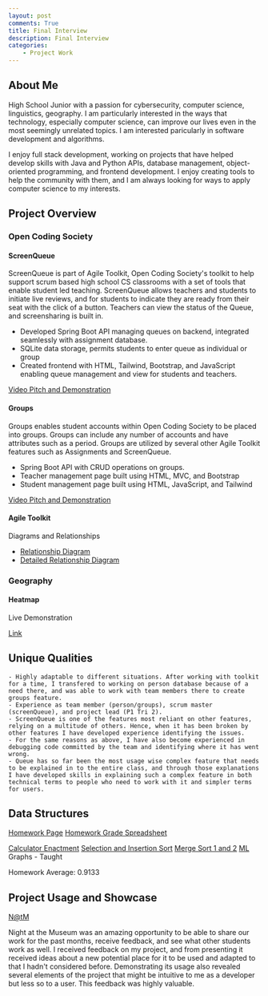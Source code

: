 ```yaml
---
layout: post
comments: True
title: Final Interview
description: Final Interview
categories:
    - Project Work
---
```


## About Me
High School Junior with a passion for cybersecurity, computer science, linguistics, geography. I am particularly interested in the ways that technology, especially computer science, can improve our lives even in the most seemingly unrelated topics. I am interested paricularly in software development and algorithms.

I enjoy full stack development, working on projects that have helped develop skills with Java and Python APIs, database management, object-oriented programming, and frontend development. I enjoy creating tools to help the community with them, and I am always looking for ways to apply computer science to my interests.

## Project Overview
### Open Coding Society
#### ScreenQueue
ScreenQueue is part of Agile Toolkit, Open Coding Society's toolkit to help support scrum based high school CS classrooms with a set of tools that enable student led teaching. ScreenQueue allows teachers and students to initiate live reviews, and for students to indicate they are ready from their seat with the click of a button. Teachers can view the status of the Queue, and screensharing is built in.

- Developed Spring Boot API managing queues on backend, integrated seamlessly with assignment database.
- SQLite data storage, permits students to enter queue as individual or group
- Created frontend with HTML, Tailwind, Bootstrap, and JavaScript enabling queue management and view for students and teachers.

[Video Pitch and Demonstration](https://drive.google.com/file/d/1EjF_bude1CffC2UXQFD1oB28v3n-dUcr/view)

#### Groups
Groups enables student accounts within Open Coding Society to be placed into groups. Groups can include any number of accounts and have attributes such as a period. Groups are utilized by several other Agile Toolkit features such as Assignments and ScreenQueue.

- Spring Boot API with CRUD operations on groups.
- Teacher management page built using HTML, MVC, and Bootstrap
- Student management page built using HTML, JavaScript, and Tailwind

[Video Pitch and Demonstration](https://drive.google.com/file/d/178i3ujiUwbZh9Npbg7eTuw0B_bDePDRz/view)

#### Agile Toolkit
Diagrams and Relationships
- [Relationship Diagram](https://iwu78.github.io/ian_2025/2025/03/11/Toolkit_IPYNB_2_.html)
- [Detailed Relationship Diagram](https://iwu78.github.io/ian_2025/2025/02/05/progresschec_IPYNB_2_.html)

### Geography
#### Heatmap
Live Demonstration

[Link](https://bambangan78.github.io/countyHeatmap/heatmap.html)

## Unique Qualities
	- Highly adaptable to different situations. After working with toolkit for a time, I transfered to working on person database because of a need there, and was able to work with team members there to create groups feature.
	- Experience as team member (person/groups), scrum master (screenQueue), and project lead (P1 Tri 2). 
	- ScreenQueue is one of the features most reliant on other features, relying on a multitude of others. Hence, when it has been broken by other features I have developed experience identifying the issues.
    - For the same reasons as above, I have also become experienced in debugging code committed by the team and identifying where it has went wrong.
	- Queue has so far been the most usage wise complex feature that needs to be explained in to the entire class, and through those explanations I have developed skills in explaining such a complex feature in both technical terms to people who need to work with it and simpler terms for users.

## Data Structures
[Homework Page](https://iwu78.github.io/ian_2025/projectwork/)
[Homework Grade Spreadsheet](https://docs.google.com/spreadsheets/d/1PTSIDKf5L2N8nXuge9e4IT6INMtfLVtFDDLgv_Z1ysg/edit?gid=0#gid=0)

[Calculator Enactment](https://iwu78.github.io/ian_2025/2025/02/24/calculator_IPYNB_2_.html)
[Selection and Insertion Sort](https://iwu78.github.io/ian_2025/data_structures/selection-insert/toolkit)
[Merge Sort 1 and 2](https://iwu78.github.io/ian_2025/2025/03/28/mergesort_IPYNB_2_.html)
[ML](https://iwu78.github.io/ian_2025/2025/05/29/ml_IPYNB_2_.html)
Graphs - Taught

Homework Average: 0.9133

## Project Usage and Showcase
[N@tM](https://github.com/iwu78/ian_2025/issues/12)

Night at the Museum was an amazing opportunity to be able to share our work for the past months, receive feedback, and see what other students work as well. I received feedback on my project, and from presenting it received ideas about a new potential place for it to be used and adapted to that I hadn't considered before. Demonstrating its usage also revealed several elements of the project that might be intuitive to me as a developer but less so to a user. This feedback was highly valuable.
